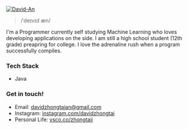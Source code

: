 <a href="https://ibb.co/hshrJ3b"><img src="https://i.ibb.co/Px3JvqK/David-An.png" alt="David-An" border="0"></a>                                                                                  

>/ˈdeɪvɪd æn/

I'm a Programmer currently self studying Machine Learning who loves developing applications on the side. I am still a high school student (12th grade) preapring for college. I love the adrenaline rush when a program successfully compiles. 

### Tech Stack 
 - Java  

### Get in touch!

 - Email: [davidzhongtaian@gmail.com](mailto:davidzhongtaian@gmail.com)
 - Instagram: [instagram.com/davidzhongtai](https://www.instagram.com/davidzhongtai/)
 - Personal Life: [vsco.co/zhongtaii](https://vsco.co/zhongtaii/gallery)

<!--
**DavidZhongtai/Davidzhongtai** is a ✨ _special_ ✨ repository because its `README.md` (this file) appears on your GitHub profile.

Here are some ideas to get you started:

- 🔭 I’m currently working on ...
- 🌱 I’m currently learning ...
- 👯 I’m looking to collaborate on ...
- 🤔 I’m looking for help with ...
- 💬 Ask me about ...
- 📫 How to reach me: ...
- 😄 Pronouns: ...
- ⚡ Fun fact: ...
-->
